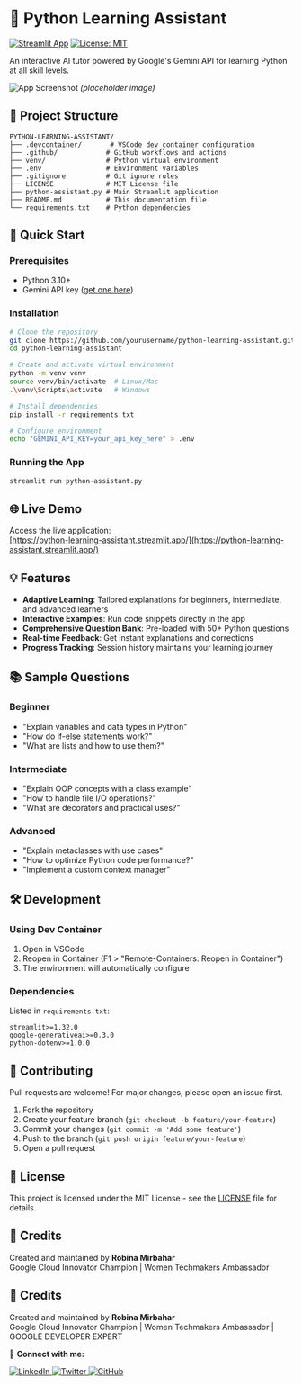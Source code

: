 
# 🐍 Python Learning Assistant

[![Streamlit App](https://static.streamlit.io/badges/streamlit_badge_black_white.svg)](https://python-learning-assistant.streamlit.app/)
[![License: MIT](https://img.shields.io/badge/License-MIT-yellow.svg)](https://opensource.org/licenses/MIT)

An interactive AI tutor powered by Google's Gemini API for learning Python at all skill levels.

![App Screenshot](https://via.placeholder.com/800x400?text=Python+Learning+Assistant+Screenshot) *(placeholder image)*

## 📂 Project Structure

```
PYTHON-LEARNING-ASSISTANT/
├── .devcontainer/       # VSCode dev container configuration
├── .github/            # GitHub workflows and actions
├── venv/               # Python virtual environment
├── .env                # Environment variables
├── .gitignore          # Git ignore rules
├── LICENSE             # MIT License file
├── python-assistant.py # Main Streamlit application
├── README.md           # This documentation file
└── requirements.txt    # Python dependencies
```

## 🚀 Quick Start

### Prerequisites
- Python 3.10+
- Gemini API key ([get one here](https://aistudio.google.com/app/apikey))

### Installation
```bash
# Clone the repository
git clone https://github.com/yourusername/python-learning-assistant.git
cd python-learning-assistant

# Create and activate virtual environment
python -m venv venv
source venv/bin/activate  # Linux/Mac
.\venv\Scripts\activate   # Windows

# Install dependencies
pip install -r requirements.txt

# Configure environment
echo "GEMINI_API_KEY=your_api_key_here" > .env
```

### Running the App
```bash
streamlit run python-assistant.py
```

## 🌐 Live Demo
Access the live application:  
[https://python-learning-assistant.streamlit.app/](https://python-learning-assistant.streamlit.app/)

## 💡 Features
- **Adaptive Learning**: Tailored explanations for beginners, intermediate, and advanced learners
- **Interactive Examples**: Run code snippets directly in the app
- **Comprehensive Question Bank**: Pre-loaded with 50+ Python questions
- **Real-time Feedback**: Get instant explanations and corrections
- **Progress Tracking**: Session history maintains your learning journey

## 📚 Sample Questions
### Beginner
- "Explain variables and data types in Python"
- "How do if-else statements work?"
- "What are lists and how to use them?"

### Intermediate
- "Explain OOP concepts with a class example"
- "How to handle file I/O operations?"
- "What are decorators and practical uses?"

### Advanced
- "Explain metaclasses with use cases"
- "How to optimize Python code performance?"
- "Implement a custom context manager"

## 🛠️ Development
### Using Dev Container
1. Open in VSCode
2. Reopen in Container (F1 > "Remote-Containers: Reopen in Container")
3. The environment will automatically configure

### Dependencies
Listed in `requirements.txt`:
```
streamlit>=1.32.0
google-generativeai>=0.3.0
python-dotenv>=1.0.0
```

## 🤝 Contributing
Pull requests are welcome! For major changes, please open an issue first.

1. Fork the repository
2. Create your feature branch (`git checkout -b feature/your-feature`)
3. Commit your changes (`git commit -m 'Add some feature'`)
4. Push to the branch (`git push origin feature/your-feature`)
5. Open a pull request

## 📜 License
This project is licensed under the MIT License - see the [LICENSE](LICENSE) file for details.

## 🙏 Credits
Created and maintained by **Robina Mirbahar**  
Google Cloud Innovator Champion | Women Techmakers Ambassador  

## 🙏 Credits
Created and maintained by **Robina Mirbahar**  
Google Cloud Innovator Champion | Women Techmakers Ambassador | GOOGLE DEVELOPER EXPERT

🔗 **Connect with me:**

<p align="left">
  <a href="https://www.linkedin.com/in/robinamirbahar/" target="_blank">
    <img src="https://img.shields.io/badge/LinkedIn-0077B5?style=for-the-badge&logo=linkedin&logoColor=white" alt="LinkedIn"/>
  </a>
  <a href="https://twitter.com/robinamirbahar" target="_blank">
    <img src="https://img.shields.io/badge/Twitter-1DA1F2?style=for-the-badge&logo=twitter&logoColor=white" alt="Twitter"/>
  </a>
  <a href="https://github.com/robinamirbahar" target="_blank">
    <img src="https://img.shields.io/badge/GitHub-100000?style=for-the-badge&logo=github&logoColor=white" alt="GitHub"/>
  </a>
  
</p>


